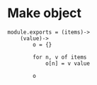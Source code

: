 # Make object

	module.exports = (items)->
		(value)->
			o = {}

			for n, v of items
				o[n] = v value

			o
